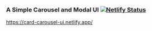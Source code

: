 ### A Simple Carousel and Modal UI [![Netlify Status](https://api.netlify.com/api/v1/badges/ed5ed4fe-bcd4-4a8b-b533-d3df9fe09b41/deploy-status)](https://app.netlify.com/sites/card-carousel-ui/deploys) 

https://card-carousel-ui.netlify.app/
